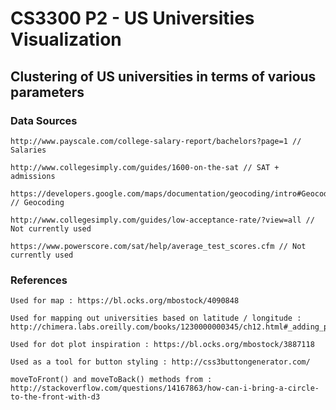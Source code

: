 # CS3300 P2 - US Universities Visualization 

## Clustering of US universities in terms of various parameters 

### Data Sources 

	http://www.payscale.com/college-salary-report/bachelors?page=1 // Salaries 

	http://www.collegesimply.com/guides/1600-on-the-sat // SAT + admissions 

	https://developers.google.com/maps/documentation/geocoding/intro#Geocoding // Geocoding 

	http://www.collegesimply.com/guides/low-acceptance-rate/?view=all // Not currently used 

	https://www.powerscore.com/sat/help/average_test_scores.cfm // Not currently used 

	
### References

	Used for map : https://bl.ocks.org/mbostock/4090848

	Used for mapping out universities based on latitude / longitude : http://chimera.labs.oreilly.com/books/1230000000345/ch12.html#_adding_points

	Used for dot plot inspiration : https://bl.ocks.org/mbostock/3887118

	Used as a tool for button styling : http://css3buttongenerator.com/

	moveToFront() and moveToBack() methods from : http://stackoverflow.com/questions/14167863/how-can-i-bring-a-circle-to-the-front-with-d3